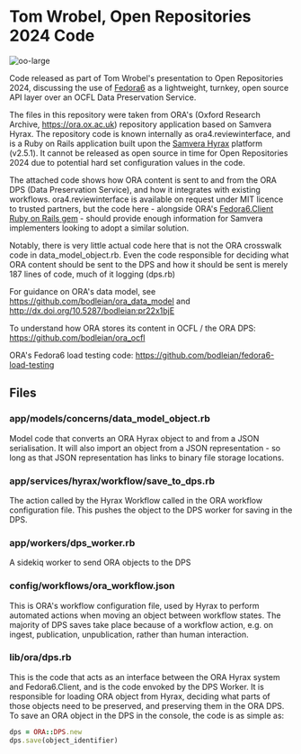 # Tom Wrobel, Open Repositories 2024 Code

![oo-large](https://github.com/tomwrobel/OR2024/assets/1017927/e52e01fd-054a-4ced-9fbe-a4b6c2d7457c)


Code released as part of Tom Wrobel's presentation to Open Repositories 2024, discussing the use of [Fedora6](https://fedora.lyrasis.org/) as a lightweight, turnkey, open source API layer over an OCFL Data Preservation Service.

The files in this repository were taken from ORA's (Oxford Research Archive, https://ora.ox.ac.uk) repository application based on Samvera Hyrax. The repository code is known internally as ora4.reviewinterface, and is a Ruby on Rails application built upon the [Samvera Hyrax](https://hyrax.samvera.org/) platform (v2.5.1). It cannot be released as open source in time for Open Repositories 2024 due to potential hard set configuration values in the code. 

The attached code shows how ORA content is sent to and from the ORA DPS (Data Preservation Service), and how it integrates with existing workflows. ora4.reviewinterface is available on request under MIT licence to trusted partners, but the code here - alongside ORA's [Fedora6.Client Ruby on Rails gem](https://github.com/bodleian/fedora6_client) - should provide enough information for Samvera implementers looking to adopt a similar solution.

Notably, there is very little actual code here that is not the ORA crosswalk code in data_model_object.rb. Even the code responsible for deciding what ORA content should be sent to the DPS and how it should be sent is merely 187 lines of code, much of it logging (dps.rb)

For guidance on ORA's data model, see https://github.com/bodleian/ora_data_model and http://dx.doi.org/10.5287/bodleian:pr22x1bjE​

To understand how ORA stores its content in OCFL / the ORA DPS: https://github.com/bodleian/ora_ocfl ​

ORA's Fedora6 load testing code: https://github.com/bodleian/fedora6-load-testing  

## Files

### app/models/concerns/data_model_object.rb

Model code that converts an ORA Hyrax object to and from a JSON serialisation. It will also import an object from a JSON representation - so long as that JSON representation has links to binary file storage locations.

### app/services/hyrax/workflow/save_to_dps.rb

The action called by the Hyrax Workflow called in the ORA workflow configuration file. This pushes the object to the DPS worker for saving in the DPS.

### app/workers/dps_worker.rb

A sidekiq worker to send ORA objects to the DPS

### config/workflows/ora_workflow.json

This is ORA's workflow configuration file, used by Hyrax to perform automated actions when moving an object between workflow states. The majority of DPS saves take place because of a workflow action, e.g. on ingest, publication, unpublication, rather than human interaction.

### lib/ora/dps.rb

This is the code that acts as an interface between the ORA Hyrax system and Fedora6.Client, and is the code envoked by the DPS Worker. It is responsible for loading ORA object from Hyrax, deciding what parts of those objects need to be preserved, and preserving them in the ORA DPS. To save an ORA object in the DPS in the console, the code is as simple as:

```ruby
dps = ORA::DPS.new
dps.save(object_identifier)
```
